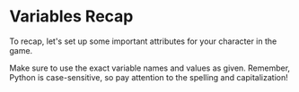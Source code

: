 # Variables Recap

To recap, let's set up some important attributes for your character in the game.

Make sure to use the exact variable names and values as given. Remember, Python is case-sensitive, so pay attention to the spelling and capitalization!

